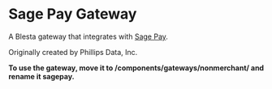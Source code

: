 # Sage Pay Gateway

A Blesta gateway that integrates with [Sage Pay](https://www.sagepay.co.uk/).

Originally created by Phillips Data, Inc.

**To use the gateway, move it to /components/gateways/nonmerchant/ and rename it sagepay.**